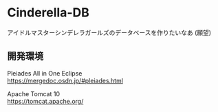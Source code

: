 # Cinderella-DB

アイドルマスターシンデレラガールズのデータベースを作りたいなあ (願望)

## 開発環境

Pleiades All in One Eclipse<br>
https://mergedoc.osdn.jp/#pleiades.html

Apache Tomcat 10<br>
https://tomcat.apache.org/
